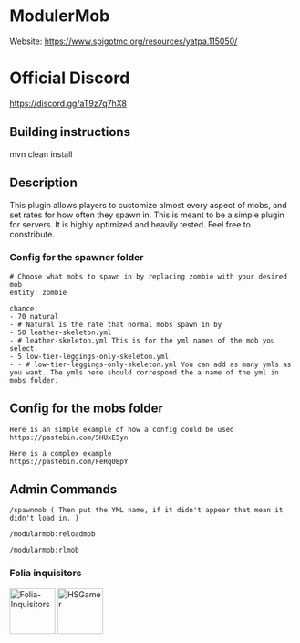 # ModulerMob
Website: https://www.spigotmc.org/resources/yatpa.115050/

# Official Discord 

https://discord.gg/aT9z7q7hX8

## Building instructions

mvn clean install
 
## Description

This plugin allows players to customize almost every aspect of mobs, and set rates for how often they spawn in. This is meant to be a simple plugin for servers. It is highly optimized and heavily tested. Feel free to constribute.

### Config for the spawner folder

```
# Choose what mobs to spawn in by replacing zombie with your desired mob
entity: zombie

chance:
- 70 natural
- # Natural is the rate that normal mobs spawn in by
- 50 leather-skeleton.yml
- # leather-skeleton.yml This is for the yml names of the mob you select.
- 5 low-tier-leggings-only-skeleton.yml
- - # low-tier-leggings-only-skeleton.yml You can add as many ymls as you want. The ymls here should correspond the a name of the yml in mobs folder.
```

## Config for the mobs folder

```
Here is an simple example of how a config could be used
https://pastebin.com/SHUxE5yn

Here is a complex example
https://pastebin.com/FeRq0BpY
```
## Admin Commands

```
/spawnmob ( Then put the YML name, if it didn't appear that mean it didn't load in. )

/modularmob:reloadmob

/modularmob:rlmob

```

### Folia inquisitors

[<img src="https://github.com/Folia-Inquisitors.png" width=80 alt="Folia-Inquisitors">](https://github.com/orgs/Folia-Inquisitors/repositories)
[<img src="https://github.com/HSGamer.png" width=80 alt="HSGamer">](https://github.com/HSGamer)
